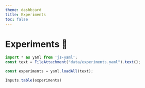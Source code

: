 ```yaml
---
theme: dashboard
title: Experiments
toc: false
---
```


# Experiments 🧪

<!-- Load and transform the data -->

```js
import * as yaml from 'js-yaml';
const text = FileAttachment("data/experiments.yaml").text();
```

```js
const experiments = yaml.loadAll(text);
```

```js
Inputs.table(experiments)
```